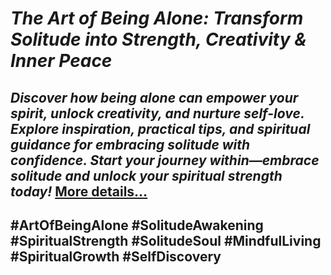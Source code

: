 # *The Art of Being Alone: Transform Solitude into Strength, Creativity & Inner Peace*
## *Discover how being alone can empower your spirit, unlock creativity, and nurture self-love. Explore inspiration, practical tips, and spiritual guidance for embracing solitude with confidence. Start your journey within—embrace solitude and unlock your spiritual strength today!* [More details…](https://spiritualkhazaana.com/web-stories/the-art-of-being-alone/)
## #ArtOfBeingAlone #SolitudeAwakening #SpiritualStrength #SolitudeSoul #MindfulLiving #SpiritualGrowth #SelfDiscovery
